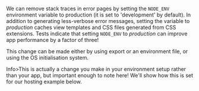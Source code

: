 We can remove stack traces in error pages by setting the `NODE_ENV` environment variable to production (it is set to 'development' by default). In addition to generating less-verbose error messages, setting the variable to _production_ caches view templates and CSS files generated from CSS extensions. Tests indicate that setting `NODE_ENV` to _production_ can improve app performance by a factor of three!

This change can be made either by using export or an environment file, or using the OS initialisation system.  

Info>This is actually a change you make in your environment setup rather than your app, but important enough to note here! We'll show how this is set for our hosting example below. 
